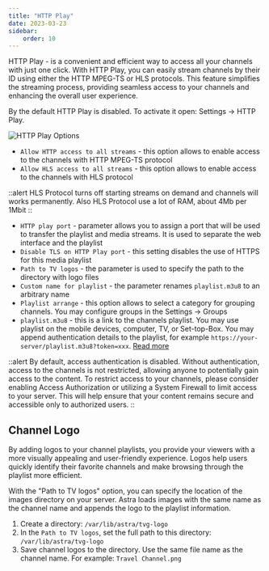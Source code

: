 ```yaml
---
title: "HTTP Play"
date: 2023-03-23
sidebar:
    order: 10
---
```


HTTP Play - is a convenient and efficient way to access all your channels with just one click. With HTTP Play, you can easily stream channels by their ID using either the HTTP MPEG-TS or HLS protocols. This feature simplifies the streaming process, providing seamless access to your channels and enhancing the overall user experience.

By the default HTTP Play is disabled. To activate it open: Settings -> HTTP Play.

![HTTP Play Options](https://cdn.cesbo.com/help/astra/delivery/http-hls/http-play/options.png)

- `Allow HTTP access to all streams` - this option allows to enable access to the channels with HTTP MPEG-TS protocol
- `Allow HLS access to all streams` - this option allows to enable access to the channels with HLS protocol

::alert
HLS Protocol turns off starting streams on demand and channels will works permanently. Also HLS Protocol use a lot of RAM, about 4Mb per 1Mbit
::

- `HTTP play port` - parameter allows you to assign a port that will be used to transfer the playlist and media streams. It is used to separate the web interface and the playlist
- `Disable TLS on HTTP Play port` - this setting disables the use of HTTPS for this media playlist
- `Path to TV logos` - the parameter is used to specify the path to the directory with logo files
- `Custom name for playlist` - the parameter renames `playlist.m3u8` to an arbitrary name
- `Playlist arrange` - this option allows to select a category for grouping channels. You may configure groups in the Settings -> Groups
- `playlist.m3u8` - this is a link to the channels playlist. You may use playlist on the mobile devices, computer, TV, or Set-top-Box. You may append authentication details to the playlist, for example `https://your-server/playlist.m3u8?token=xxx`. [Read more](/astra/delivery/http-hls/playlist)

::alert
By default, access authentication is disabled. Without authentication, access to the channels is not restricted, allowing anyone to potentially gain access to the content. To restrict access to your channels, please consider enabling Access Authorization or utilizing a System Firewall to limit access to your server. This will help ensure that your content remains secure and accessible only to authorized users.
::

## Channel Logo

By adding logos to your channel playlists, you provide your viewers with a more visually appealing and user-friendly experience. Logos help users quickly identify their favorite channels and make browsing through the playlist more efficient.

With the "Path to TV logos" option, you can specify the location of the images directory on your server. Astra loads images with the same name as the channel name and appends the logo to the playlist information.

1. Create a directory: `/var/lib/astra/tvg-logo`
2. In the `Path to TV logos`, set the full path to this directory: `/var/lib/astra/tvg-logo`
3. Save channel logos to the directory. Use the same file name as the channel name. For example: `Travel Channel.png`
